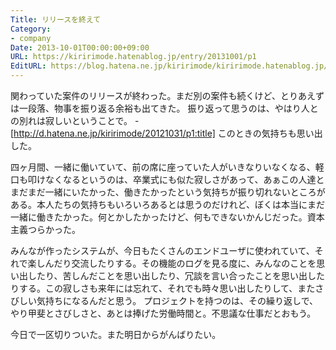 ```yaml
---
Title: リリースを終えて
Category:
- company
Date: 2013-10-01T00:00:00+09:00
URL: https://kiririmode.hatenablog.jp/entry/20131001/p1
EditURL: https://blog.hatena.ne.jp/kiririmode/kiririmode.hatenablog.jp/atom/entry/8454420450078209578
---
```



関わっていた案件のリリースが終わった。まだ別の案件も続くけど、とりあえずは一段落、物事を振り返る余裕も出てきた。
振り返って思うのは、やはり人との別れは寂しいということで。
-[http://d.hatena.ne.jp/kiririmode/20121031/p1:title]
このときの気持ちも思い出した。

四ヶ月間、一緒に働いていて、前の席に座っていた人がいきなりいなくなる、軽口も叩けなくなるというのは、卒業式にも似た寂しさがあって、あぁこの人達とまだまだ一緒にいたかった、働きたかったという気持ちが振り切れないところがある。本人たちの気持ちもいろいろあるとは思うのだけれど、ぼくは本当にまだ一緒に働きたかった。何とかしたかったけど、何もできないかんじだった。資本主義つらかった。

みんなが作ったシステムが、今日もたくさんのエンドユーザに使われていて、それで楽しんだり交流したりする。その機能のログを見る度に、みんなのことを思い出したり、苦しんだことを思い出したり、冗談を言い合ったことを思い出したりする。この寂しさも来年には忘れて、それでも時々思い出したりして、またさびしい気持ちになるんだと思う。
プロジェクトを持つのは、その繰り返しで、やり甲斐とさびしさと、あとは捧げた労働時間と。不思議な仕事だとおもう。

今日で一区切りついた。また明日からがんばりたい。
